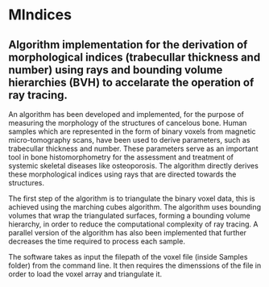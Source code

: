 # MIndices

## Algorithm implementation for the derivation of morphological indices (trabecullar thickness and number) using rays and bounding volume hierarchies (BVH) to accelarate the operation of ray tracing.

  An algorithm has been developed and implemented, for the purpose of measuring the morphology of the structures of cancelous bone. Human samples which are represented in the form of binary voxels from magnetic micro-tomography scans, have been used to derive parameters, such as trabecullar thickness and number. These parameters serve as an important tool in bone histomorphometry for the assessment and treatment of systemic skeletal diseases like osteoporosis. The algorithm directly derives these morphological indices using rays that are directed towards the structures.

 The first step of the algorithm is to triangulate the binary voxel data, this is achieved using the marching cubes algorithm. The algorithm uses bounding volumes that wrap the triangulated surfaces, forming a bounding volume hierarchy, in order to reduce the computational complexity of ray tracing. A parallel version of the algorithm has also been implemented that further decreases the time required to process each sample.

 The software takes as input the filepath of the voxel file (inside Samples folder) from the command line. It then requires the dimenssions of the file in order to load the voxel array and triangulate it.
